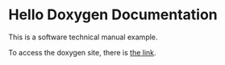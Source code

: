 # Hello Doxygen Documentation

This is a software technical manual example.

To access the doxygen site, there is [the link](https://electrostat-lab.github.io/Hello-Doxygen/html/files.html).
